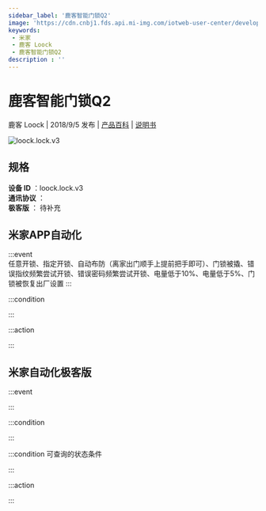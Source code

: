 ```yaml
---
sidebar_label: '鹿客智能门锁Q2'
image: 'https://cdn.cnbj1.fds.api.mi-img.com/iotweb-user-center/developer_16790701031466qKXfBAY.png?GalaxyAccessKeyId=AKVGLQWBOVIRQ3XLEW&Expires=9223372036854775807&Signature=1k84ken8ktYgn8EbEUq9qfKSXTk='
keywords: 
 - 米家
 - 鹿客 Loock
 - 鹿客智能门锁Q2
description : ''
---
```

# 鹿客智能门锁Q2

鹿客 Loock | 2018/9/5 发布 | [产品百科](https://home.mi.com/webapp/content/baike/product/index.html?model=loock.lock.v3/) | [说明书](https://home.mi.com/views/introduction.html?model=loock.lock.v3&region=cn)

![loock.lock.v3](https://cdn.cnbj1.fds.api.mi-img.com/iotweb-user-center/developer_16790701031466qKXfBAY.png?GalaxyAccessKeyId=AKVGLQWBOVIRQ3XLEW&Expires=9223372036854775807&Signature=1k84ken8ktYgn8EbEUq9qfKSXTk=)

## 规格  
> 
**设备 ID** ：loock.lock.v3  
**通讯协议** ：  
**极客版**  ： 待补充 


## 米家APP自动化  

:::event  
任意开锁、指定开锁、自动布防（离家出门顺手上提前把手即可）、门锁被撬、错误指纹频繁尝试开锁、错误密码频繁尝试开锁、电量低于10%、电量低于5%、门锁被恢复出厂设置
:::

:::condition  

:::

:::action   

:::

## 米家自动化极客版  

:::event  

:::

:::condition  

:::

:::condition 可查询的状态条件  

:::

:::action  

:::

        
